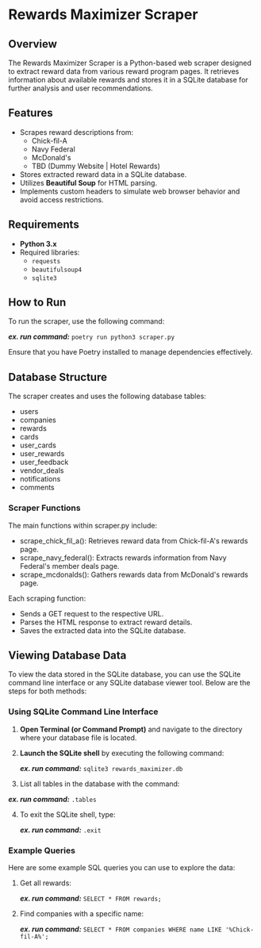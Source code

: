 # Rewards Maximizer Scraper

## Overview

The Rewards Maximizer Scraper is a Python-based web scraper designed to extract reward data from various reward program pages. It retrieves information about available rewards and stores it in a SQLite database for further analysis and user recommendations.

## Features

- Scrapes reward descriptions from:
  - Chick-fil-A
  - Navy Federal
  - McDonald's
  - TBD (Dummy Website | Hotel Rewards)
- Stores extracted reward data in a SQLite database.
- Utilizes **Beautiful Soup** for HTML parsing.
- Implements custom headers to simulate web browser behavior and avoid access restrictions.

## Requirements

- **Python 3.x**
- Required libraries:
  - `requests`
  - `beautifulsoup4`
  - `sqlite3`

## How to Run

To run the scraper, use the following command:

**_ex. run command:_** `poetry run python3 scraper.py`

Ensure that you have Poetry installed to manage dependencies effectively.

## Database Structure

The scraper creates and uses the following database tables:

- users
- companies
- rewards
- cards
- user_cards
- user_rewards
- user_feedback
- vendor_deals
- notifications
- comments

### Scraper Functions

The main functions within scraper.py include:

- scrape_chick_fil_a(): Retrieves reward data from Chick-fil-A's rewards page.
- scrape_navy_federal(): Extracts rewards information from Navy Federal's member deals page.
- scrape_mcdonalds(): Gathers rewards data from McDonald's rewards page.

Each scraping function:

- Sends a GET request to the respective URL.
- Parses the HTML response to extract reward details.
- Saves the extracted data into the SQLite database.

## Viewing Database Data

To view the data stored in the SQLite database, you can use the SQLite command line interface or any SQLite database viewer tool. Below are the steps for both methods:

### Using SQLite Command Line Interface

1. **Open Terminal (or Command Prompt)** and navigate to the directory where your database file is located.

2. **Launch the SQLite shell** by executing the following command:

   **_ex. run command:_** `sqlite3 rewards_maximizer.db`

3. List all tables in the database with the command:

**_ex. run command:_** `.tables`

4. To exit the SQLite shell, type:

   **_ex. run command:_** `.exit`

### Example Queries

Here are some example SQL queries you can use to explore the data:

1. Get all rewards:

   **_ex. run command:_** `SELECT * FROM rewards;`

2. Find companies with a specific name:

   **_ex. run command:_** `SELECT * FROM companies WHERE name LIKE '%Chick-fil-A%';`
